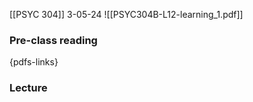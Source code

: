 [[PSYC 304]]
3-05-24
![[PSYC304B-L12-learning_1.pdf]]
### Pre-class reading
{pdfs-links}
### Lecture
